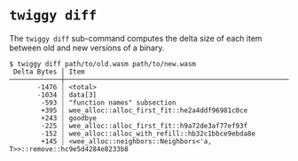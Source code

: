 # `twiggy diff`

The `twiggy diff` sub-command computes the delta size of each item between old
and new versions of a binary.

```
$ twiggy diff path/to/old.wasm path/to/new.wasm
 Delta Bytes │ Item
─────────────┼────────────────────────────────────────────────────────────────────
       -1476 ┊ <total>
       -1034 ┊ data[3]
        -593 ┊ "function names" subsection
        +395 ┊ wee_alloc::alloc_first_fit::he2a4ddf96981c0ce
        +243 ┊ goodbye
        -225 ┊ wee_alloc::alloc_first_fit::h9a72de3af77ef93f
        -152 ┊ wee_alloc::alloc_with_refill::hb32c1bbce9ebda8e
        +145 ┊ <wee_alloc::neighbors::Neighbors<'a, T>>::remove::hc9e5d4284e8233b8
```
